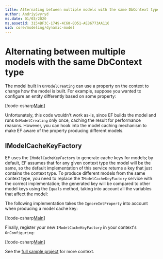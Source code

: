 ```yaml
---
title: Alternating between multiple models with the same DbContext type - EF Core
author: AndriySvyryd
ms.date: 01/03/2020
ms.assetid: 3154BF3C-1749-4C60-8D51-AE86773AA116
uid: core/modeling/dynamic-model
---
```

# Alternating between multiple models with the same DbContext type

The model built in `OnModelCreating` can use a property on the context to change how the model is built. For example, suppose you wanted to configure an entity differently based on some property:

[!code-csharp[Main](../../../samples/core/Modeling/DynamicModel/DynamicContext.cs?name=OnModelCreating)]

Unfortunately, this code wouldn't work as-is, since EF builds the model and runs `OnModelCreating` only once, caching the result for performance reasons. However, you can hook into the model caching mechanism to make EF aware of the property producing different models.

## IModelCacheKeyFactory

EF uses the `IModelCacheKeyFactory` to generate cache keys for models; by default, EF assumes that for any given context type the model will be the same, so the default implementation of this service returns a key that just contains the context type. To produce different models from the same context type, you need to replace the `IModelCacheKeyFactory` service with the correct  implementation; the generated key will be compared to other model keys using the `Equals` method, taking into account all the variables that affect the model:

The following implementation takes the `IgnoreIntProperty` into account when producing a model cache key:

[!code-csharp[Main](../../../samples/core/Modeling/DynamicModel/DynamicModelCacheKeyFactory.cs?name=DynamicModel)]

Finally, register your new `IModelCacheKeyFactory` in your context's `OnConfiguring`:

[!code-csharp[Main](../../../samples/core/Modeling/DynamicModel/DynamicContext.cs?name=OnConfiguring)]

See the [full sample project](https://github.com/aspnet/EntityFramework.Docs/tree/master/samples/core/Modeling/DynamicModel) for more context.
